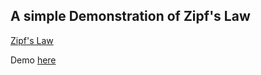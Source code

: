 ## A simple Demonstration of Zipf's Law

[Zipf's Law](https://en.wikipedia.org/wiki/Zipf%27s_law)


Demo [here](https://compassionate-allen-6b2472.netlify.app/)

